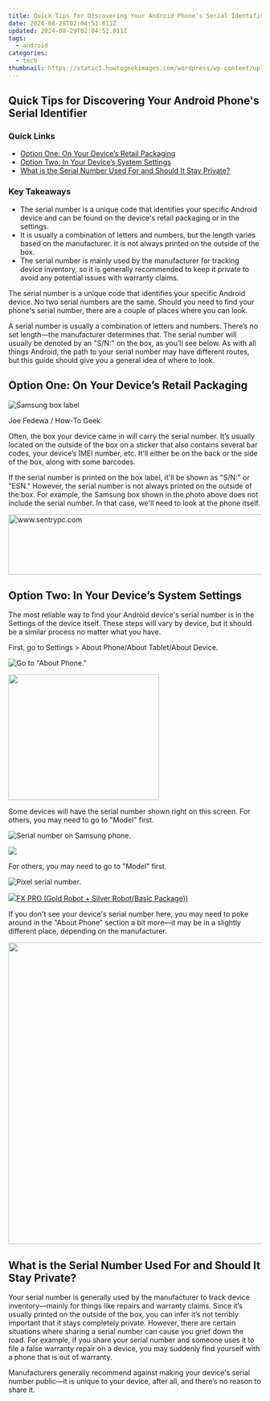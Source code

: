 ```yaml
---
title: Quick Tips for Discovering Your Android Phone's Serial Identifier
date: 2024-08-28T02:04:51.811Z
updated: 2024-08-29T02:04:51.811Z
tags:
  - android
categories:
  - tech
thumbnail: https://static1.howtogeekimages.com/wordpress/wp-content/uploads/wm/2023/10/oneplus-nord-settings.jpg
---
```


## Quick Tips for Discovering Your Android Phone's Serial Identifier

### Quick Links

* [Option One: On Your Device’s Retail Packaging](https://data-safeguard.techidaily.com/unlocking-potential-with-cookiebot-powered-seo-techniques/)
* [Option Two: In Your Device’s System Settings](https://tiktok-clips.techidaily.com/updated-2024-approved-embrace-the-thrill-how-to-engage-in-tiktok-livestreams/)
* [What is the Serial Number Used For and Should It Stay Private?](https://android-frp.techidaily.com/easy-guide-how-to-bypass-oneplus-ace-2-pro-frp-android-10111213-by-drfone-android/)

### Key Takeaways

* The serial number is a unique code that identifies your specific Android device and can be found on the device's retail packaging or in the settings.
* It is usually a combination of letters and numbers, but the length varies based on the manufacturer. It is not always printed on the outside of the box.
* The serial number is mainly used by the manufacturer for tracking device inventory, so it is generally recommended to keep it private to avoid any potential issues with warranty claims.

 The serial number is a unique code that identifies your specific Android device. No two serial numbers are the same. Should you need to find your phone's serial number, there are a couple of places where you can look.

 A serial number is usually a combination of letters and numbers. There’s no set length—the manufacturer determines that. The serial number will usually be denoted by an "S/N:" on the box, as you’ll see below. As with all things Android, the path to your serial number may have different routes, but this guide should give you a general idea of where to look.

<!-- affiliate ads begin -->

<!-- affiliate ads end -->
##  Option One: On Your Device’s Retail Packaging

![Samsung box label](https://static1.howtogeekimages.com/wordpress/wp-content/uploads/2023/10/samsung-box-label.jpg) 

Joe Fedewa / How-To Geek

 Often, the box your device came in will carry the serial number. It’s usually located on the outside of the box on a sticker that also contains several bar codes, your device’s IMEI number, etc. It'll either be on the back or the side of the box, along with some barcodes.

 If the serial number is printed on the box label, it'll be shown as "S/N:" or "ESN." However, the serial number is not always printed on the outside of the box. For example, the Samsung box shown in the photo above does not include the serial number. In that case, we'll need to look at the phone itself.

<!-- affiliate ads begin -->
<a href="https://sentrypc.7eer.net/c/5597632/398457/3022" target="_top" id="398457"><img src="//a.impactradius-go.com/display-ad/3022-398457" border="0" alt="www.sentrypc.com" width="980" height="120"/></a><img height="0" width="0" src="https://sentrypc.7eer.net/i/5597632/398457/3022" style="position:absolute;visibility:hidden;" border="0" />
<!-- affiliate ads end -->
##  Option Two: In Your Device’s System Settings

 The most reliable way to find your Android device's serial number is in the Settings of the device itself. These steps will vary by device, but it should be a similar process no matter what you have.

 First, go to Settings > About Phone/About Tablet/About Device.

![Go to "About Phone."](https://static1.howtogeekimages.com/wordpress/wp-content/uploads/2023/10/screenshot_20231016-164123.png) 

<!-- affiliate ads begin -->
<a href="https://homestyler.sjv.io/c/5597632/2044747/22993" target="_top" id="2044747"><img src="//a.impactradius-go.com/display-ad/22993-2044747" border="0" alt="" width="300" height="250"/></a><img height="0" width="0" src="https://imp.pxf.io/i/5597632/2044747/22993" style="position:absolute;visibility:hidden;" border="0" />
<!-- affiliate ads end -->
 Some devices will have the serial number shown right on this screen. For others, you may need to go to "Model" first.

![Serial number on Samsung phone.](https://static1.howtogeekimages.com/wordpress/wp-content/uploads/2023/10/screenshot_20231016_165535_settings.jpg) 

<!-- affiliate ads begin -->
<a href="https://store.nero.com/order/checkout.php?PRODS=42570605&QTY=1&AFFILIATE=108875&CART=1"><img src="http://cdnwww.nero.com/nero-com-wAssets/img/banners/2023/usbXcopy/Nero_USB_x_copy_Screen_2.png" border="0"></a>
<!-- affiliate ads end -->
 For others, you may need to go to "Model" first.

![Pixel serial number.](https://static1.howtogeekimages.com/wordpress/wp-content/uploads/2023/10/screenshot_20231016-165416.png) 

<!-- affiliate ads begin -->
<a href="https://secure.2checkout.com/order/checkout.php?PRODS=40085955&QTY=1&AFFILIATE=108875&CART=1"><img src="https://secure.avangate.com/images/merchant/f702defbc67edb455949f46babab0c18/products/2_logo9.png" border="0">FX PRO (Gold Robot + Silver Robot(Basic Package))</a>
<!-- affiliate ads end -->
 If you don't see your device's serial number here, you may need to poke around in the "About Phone" section a bit more—it may be in a slightly different place, depending on the manufacturer.

<!-- affiliate ads begin -->
<a href="https://appsumo.8odi.net/c/5597632/2082532/7443" target="_top" id="2082532"><img src="//a.impactradius-go.com/display-ad/7443-2082532" border="0" alt="" width="1200" height="600"/></a><img height="0" width="0" src="https://appsumo.8odi.net/i/5597632/2082532/7443" style="position:absolute;visibility:hidden;" border="0" />
<!-- affiliate ads end -->
##  What is the Serial Number Used For and Should It Stay Private?

 Your serial number is generally used by the manufacturer to track device inventory—mainly for things like repairs and warranty claims. Since it’s usually printed on the outside of the box, you can infer it’s not terribly important that it stays completely private. However, there are certain situations where sharing a serial number can cause you grief down the road. For example, if you share your serial number and someone uses it to file a false warranty repair on a device, you may suddenly find yourself with a phone that is out of warranty.

 Manufacturers generally recommend against making your device's serial number public—it is unique to your device, after all, and there’s no reason to share it.

<ins class="adsbygoogle"
     style="display:block"
     data-ad-format="autorelaxed"
     data-ad-client="ca-pub-7571918770474297"
     data-ad-slot="1223367746"></ins>



<ins class="adsbygoogle"
     style="display:block"
     data-ad-client="ca-pub-7571918770474297"
     data-ad-slot="8358498916"
     data-ad-format="auto"
     data-full-width-responsive="true"></ins>


